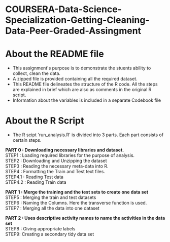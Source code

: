 # COURSERA-Data-Science-Specialization-Getting-Cleaning-Data-Peer-Graded-Assingment

# About the README file
- This assignment's purpose is to demonstrate the stuents ability to collect, clean the data. 
- A zipped file is provided containing all the required dataset.
- This README file delineates the structure of the R code. All the steps are explained in brief which are also as comments in the original R script. 
- Information about the variables is included in a separate Codebook file

# About the R Script
- The R scipt 'run_analysis.R' is divided into 3 parts. Each part consists of certain steps.   

**PART 0 : Downloading necessary libraries and dataset.**   
  STEP1 : Loading required libraries for the purpose of analysis.  
  STEP2 : Downloading and Unzipping the dataset  
  STEP3 : Reading the necessary meta-data into R.   
  STEP4 : Formatting the Train and Test text files.  
    STEP4.1 : Reading Test data   
    STEP4.2 : Reading Train data   
    
**PART 1 : Merge the training and the test sets to create one data set**  
  STEP5 : Merging the train and test datasets   
  STEP6 : Naming the Columns. Here the transverse function is used.   
  STEP7 : Merging all the data into one dataset  

**PART 2 : Uses descriptive activity names to name the activities in the data set**   
  STEP8 : Giving appropriate labels  
  STEP9: Creating a secondary tidy data set
